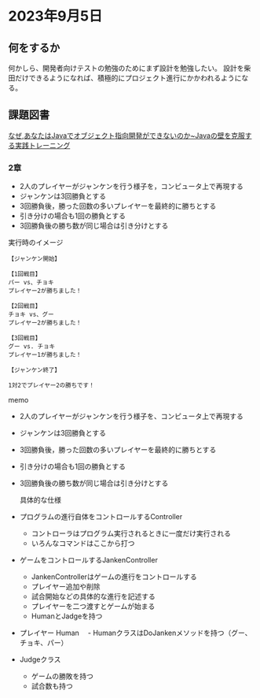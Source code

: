 # 2023年9月5日
## 何をするか
何かしら、開発者向けテストの勉強のためにまず設計を勉強したい。
設計を柴田だけできるようになれば、積極的にプロジェクト進行にかかわれるようになる。
## 課題図書
[なぜ,あなたはJavaでオブジェクト指向開発ができないのか~Javaの壁を克服する実践トレーニング](https://www.amazon.co.jp/dp/477412222X)

### 2章
- 2人のプレイヤーがジャンケンを行う様子を，コンピュータ上で再現する
- ジャンケンは3回勝負とする
- 3回勝負後，勝った回数の多いプレイヤーを最終的に勝ちとする
- 引き分けの場合も1回の勝負とする
- 3回勝負後の勝ち数が同じ場合は引き分けとする

実行時のイメージ
```
【ジャンケン開始】

【1回戦目】
パー vs、チョキ
プレイヤー2が勝ちました！

【2回戦目】
チョキ vs、グー
プレイヤー2が勝ちました！

【3回戦目】
グー vs. チョキ
プレイヤー1が勝ちました！

【ジャンケン終了】

1対2でプレイヤー2の勝ちです！
```


memo
- 2人のプレイヤーがジャンケンを行う様子を、コンピュータ上で再現する
- ジャンケンは3回勝負とする
- 3回勝負後，勝った回数の多いプレイヤーを最終的に勝ちとする
- 引き分けの場合も1回の勝負とする
- 3回勝負後の勝ち数が同じ場合は引き分けとする


  具体的な仕様
- プログラムの進行自体をコントロールするController
    - コントローラはプログラム実行されるときに一度だけ実行される
    - いろんなコマンドはここから打つ
- ゲームをコントロールするJankenController
    - JankenControllerはゲームの進行をコントロールする
    - プレイヤー追加や削除
    - 試合開始などの具体的な進行を記述する
    - プレイヤーを二つ渡すとゲームが始まる
    - HumanとJadgeを持つ
- プレイヤー Human
　- HumanクラスはDoJankenメソッドを持つ（グー、チョキ、パー）
- Judgeクラス
    - ゲームの勝敗を持つ
    - 試合数も持つ